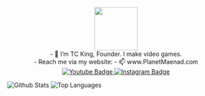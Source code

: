 <div id="header" align="center">  
  <img src="https://user-images.githubusercontent.com/128671881/235335060-75d49048-6626-44f9-a163-ed6806f64309.png" width="100"/> 
</div>
<div align="center"> 
  - 👋 I’m TC King, Founder.  I make video games.
</div>
<div align="center"> 
  - Reach me via my website: 
  - 📫 www.PlanetMaenad.com
</div>




<div align="center"> 
  <a href="https://www.youtube.com/@KingCeryn">
    <img src="https://img.shields.io/badge/YouTube-red?style=for-the-badge&logo=youtube&logoColor=white" alt="Youtube Badge"/>
  </a>
  <a href="https://www.instagram.com/tckingceryn/">
    <img src="https://img.shields.io/badge/Instagram-purple?style=for-the-badge&logo=instagram&logoColor=white" alt="Instagram Badge"/>
  </a>
</div>


![Github Stats](https://github-readme-stats.vercel.app/api?username=TCKingCeryn&count_private=true&show_icons=true&include_all_commits=true)
![Top Languages](https://github-readme-stats.vercel.app/api/top-langs/?username=TCKingCeryn&hide=TeXlayout=compact)

<!---
TCKingCeryn/TCKingCeryn is a ✨ special ✨ repository because its `README.md` (this file) appears on your GitHub profile.
You can click the Preview link to take a look at your changes.
--->
